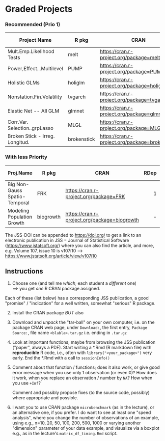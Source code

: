 # Graded Projects

### Recommended (Prio 1)

| Project Name                    | R pkg       | CRAN                                           | RDep | Last Up | JSS-DOI               | Note             | By |
|---------------------------------|-------------|------------------------------------------------|-----:|---------|-----------------------|------------------|----|
| Mult.Emp.Likelihood Tests       | melt        | https://cran.r-project.org/package=melt        |    2 | 2024-04 | 10.18637/jss.v108.i05 |                  |    |
| Power,Effect...Multilevel       | PUMP        | https://cran.r-project.org/package=PUMP        |    - | 2024-02 | 10.18637/jss.v108.i06 |                  |    |
| Holistic GLMs                   | holiglm     | https://cran.r-project.org/package=holiglm     |    - | 2024-02 | 10.18637/jss.v108.i07 |                  |    |
| Nonstation.Fin.Volatility       | tvgarch     | https://cran.r-project.org/package=tvgarch     |    1 | 2024-04 | 10.18637/jss.v108.i09 |                  |    |
| Elastic Net -- All GLM          | glmnet      | https://cran.r-project.org/package=glmnet      |  100 | 2023-08 | 10.18637/jss.v106.i01 | Hastie           |    |
| Corr.Var. Selection..grpLasso   | MLGL        | https://cran.r-project.org/package=MLGL        |    - | 2023-03 | 10.18637/jss.v106.i03 |                  |    |
| Broken Stick - Irreg. Longitud. | brokenstick | https://cran.r-project.org/package=brokenstick |    - | 2023-03 | 10.18637/jss.v106.i07 | van Buuren;tidy* |    |

### With __less__ Priority

| Proj.Name                     | R pkg     | CRAN                                         | RDep | Last Up | JSS-DOI               | Note           | By |
|-------------------------------|-----------|----------------------------------------------|-----:|---------|-----------------------|----------------|----|
| Big Non-Gauss Spatio-Temporal | FRK       | https://cran.r-project.org/package=FRK       |    1 | 2024-04 | 10.18637/jss.v108.i10 | Cressie        |    |
| Modeling Population Growth    | biogrowth | https://cran.r-project.org/package=biogrowth |    - | 2024-04 | 10.18637/jss.v107.i01 | tidy*; 11 vign |    |


The JSS-DOI can be appended to  https://doi.org/  to get a link to an
electronic publication in JSS = Journal of Statistical Software (https://www.jstatsoft.org/)
where you can also find the article, and more,
e.g. Volume 107, issue 10  is  v107i10 -->  
https://www.jstatsoft.org/article/view/v107i10

## Instructions

1. Choose one (and tell me *which*; each student a _different_ one)  
  ==> you get _one_ R CRAN package assigned.

  Each of these (list below) has a corresponding JSS publication, a good
  "promise" / "indication" for a well written, somewhat "serious" R package.
  
2. Install the CRAN package  *BUT* also
3. Download and *unpack* the "tar-ball" on your own computer,
  i.e. on the package CRAN web page, under `Download:`,  the first entry,
  `Package Source:`, file name  `<blabla>.tar.gz` i.e. ending in `.tar.gz`

5. Look at important functions; maybe from browsing the JSS publication
  ("paper", always a PDF).  Start writing a *.Rmd (R markdown file) with
  __reproducible__ R code, i.e., often with  `library("<your_package>")`
  very early.   End the *.Rmd  with a call to `sessionInfo()`

6. Comment about that function / functions; does it also work, or give good
   error message when you use only 1 observation (or even 0)?
   How does it work, when you replace an observation / number by `NA`?
   How when you use `+Inf`?
   
   Comment and possibly propose fixes (to the source code, possibly)
   where appropriate and possible.
  
6. I want you to use CRAN package `microbenchmark` (as in the lecture), or
   an alternative one, if you prefer.  I do want to see at least one "speed
   analysis", where you change the number of observations of an example,
   using e.g.,  n=10, 20, 50, 100, 200, 500, 1000 
   or varying another "dimension" parameter of your data example, and
   visualize via a boxplot e.g., as in the lecture's `matrix_df_timing.Rmd`
   script.
   

